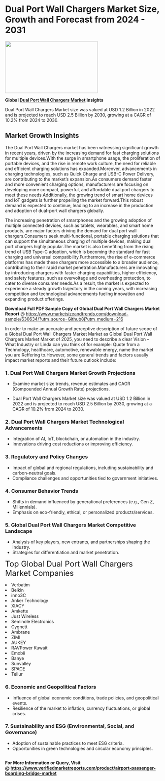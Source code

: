 <H1>Dual Port Wall Chargers Market Size, Growth and Forecast from 2024 - 2031</H1><img class="aligncenter size-medium wp-image-584254" src="https://thirdeyenews.in/wp-content/uploads/2024/09/Global-Market-Research-300x168.jpeg" alt="" width="300" height="168" /><p><strong>Global&nbsp;<a href="https://www.marketsizeandtrends.com/download-sample/630634/?utm_source=Github8j?utm_medium=216">Dual Port Wall Chargers Market</a> Insights</strong></p><p>Dual Port Wall Chargers Market size was valued at USD 1.2 Billion in 2022 and is projected to reach USD 2.5 Billion by 2030, growing at a CAGR of 10.2% from 2024 to 2030.</p><p><h2>Market Growth Insights</h2> <p>The Dual Port Wall Chargers market has been witnessing significant growth in recent years, driven by the increasing demand for fast charging solutions for multiple devices.With the surge in smartphone usage, the proliferation of portable devices, and the rise in remote work culture, the need for reliable and efficient charging solutions has expanded.Moreover, advancements in charging technologies, such as Quick Charge and USB-C Power Delivery, are contributing to the market’s expansion.As consumers demand faster and more convenient charging options, manufacturers are focusing on developing more compact, powerful, and affordable dual port chargers to meet these needs.Additionally, the growing trend of smart home devices and IoT gadgets is further propelling the market forward.This robust demand is expected to continue, leading to an increase in the production and adoption of dual-port wall chargers globally.</p> <p>The increasing penetration of smartphones and the growing adoption of multiple connected devices, such as tablets, wearables, and smart home products, are major factors driving the demand for dual port wall chargers.Consumers seek multi-functional, portable charging solutions that can support the simultaneous charging of multiple devices, making dual port chargers highly popular.The market is also benefiting from the rising trend of USB Type-C adoption, which is becoming the standard for fast charging and universal compatibility.Furthermore, the rise of e-commerce platforms has made these chargers more accessible to a broader audience, contributing to their rapid market penetration.Manufacturers are innovating by introducing chargers with faster charging capabilities, higher efficiency, and safety features, such as overvoltage and overheating protection, to cater to diverse consumer needs.As a result, the market is expected to experience a steady growth trajectory in the coming years, with increasing competition and technological advancements fueling innovation and expanding product offerings.</p> <p><span class=""><strong>Download Full PDF Sample Copy of Global Dual Port Wall Chargers Market Report</strong> @ <a href="https://www.marketsizeandtrends.com/download-sample/630634/?utm_source=Github8j?utm_medium=216" target="_blank">https://www.marketsizeandtrends.com/download-sample/630634/?utm_source=Github8j?utm_medium=216</a></span></p><p>In order to make an accurate and perceptive description of future scope of a Global&nbsp;Dual Port Wall Chargers Market Market as Global&nbsp;Dual Port Wall Chargers Market Market of 2025, you need to describe a clear Vision &ndash; What Industry or Linda can you think of for example: Quote from a Technology, healthcare, automotive, renewable energy, name the market you are Reffering to.However, some general trends and factors usually impact market reports and their future outlook include:</p><h3>1.&nbsp;<strong>Dual Port Wall Chargers Market Growth Projections</strong></h3><ul><li>Examine market size trends, revenue estimates and CAGR (Compounded Annual Growth Rate) projections.</li><li><p>Dual Port Wall Chargers Market size was valued at USD 1.2 Billion in 2022 and is projected to reach USD 2.5 Billion by 2030, growing at a CAGR of 10.2% from 2024 to 2030.</p></li></ul><h3>2.&nbsp;<strong>Dual Port Wall Chargers Market Technological Advancements</strong></h3><ul><li>Integration of AI, IoT, blockchain, or automation in the industry.</li><li>Innovations driving cost reductions or improving efficiency.</li></ul><h3>3.&nbsp;<strong>Regulatory and Policy Changes</strong></h3><ul><li>Impact of global and regional regulations, including sustainability and carbon-neutral goals.</li><li>Compliance challenges and opportunities tied to government initiatives.</li></ul><h3>4.&nbsp;<strong>Consumer Behavior Trends</strong></h3><ul><li>Shifts in demand influenced by generational preferences (e.g., Gen Z, Millennials).</li><li>Emphasis on eco-friendly, ethical, or personalized products/services.</li></ul><h3>5.&nbsp;<strong>Global Dual Port Wall Chargers Market Competitive Landscape</strong></h3><ul><li>Analysis of key players, new entrants, and partnerships shaping the industry.</li><li>Strategies for differentiation and market penetration.</li></ul><p data-pm-slice="1 1 []"><span style="color: inherit; font-family: inherit; font-size: 25px;">Top Global Dual Port Wall Chargers Market Companies</span></p><div class="" data-test-id=""><p><li>Verbatim</li><li> Belkin</li><li> inno3C</li><li> Anker Technology</li><li> XIACY</li><li> Amkette</li><li> Just Wireless</li><li> Seminole Electronics</li><li> Cygnett</li><li> Ambrane</li><li> ZIMI</li><li> AUKEY</li><li> RAVPower Kuwait</li><li> Emobii</li><li> Banye</li><li> Sunvalley</li><li> SPACE</li><li> Tellur</li></p></div><h3>6.&nbsp;<strong>Economic and Geopolitical Factors</strong></h3><ul><li>Influence of global economic conditions, trade policies, and geopolitical events.</li><li>Resilience of the market to inflation, currency fluctuations, or global crises.</li></ul><h3>7.&nbsp;<strong>Sustainability and ESG (Environmental, Social, and Governance)</strong></h3><ul><li>Adoption of sustainable practices to meet ESG criteria.</li><li>Opportunities in green technologies and circular economy principles.</li></ul><h2><strong style="font-size: 14px;">For More Information or Query, Visit @&nbsp;</strong><a style="background-color: #ffffff; font-size: 14px;" href="https://www.marketsizeandtrends.com/report/dual-port-wall-chargers-market/" target="_blank">https://www.verifiedmarketreports.com/product/airport-passenger-boarding-bridge-market</a></h2>